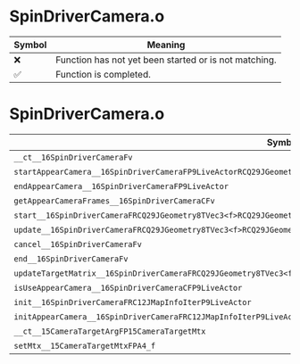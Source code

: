 # SpinDriverCamera.o
| Symbol | Meaning 
| ------------- | ------------- 
| :x: | Function has not yet been started or is not matching. 
| :white_check_mark: | Function is completed. 


# SpinDriverCamera.o
| Symbol | Decompiled? |
| ------------- | ------------- |
| `__ct__16SpinDriverCameraFv` | :white_check_mark: |
| `startAppearCamera__16SpinDriverCameraFP9LiveActorRCQ29JGeometry8TVec3<f>RCQ29JGeometry8TVec3<f>RCQ29JGeometry8TVec3<f>` | :white_check_mark: |
| `endAppearCamera__16SpinDriverCameraFP9LiveActor` | :white_check_mark: |
| `getAppearCameraFrames__16SpinDriverCameraCFv` | :white_check_mark: |
| `start__16SpinDriverCameraFRCQ29JGeometry8TVec3<f>RCQ29JGeometry8TVec3<f>RCQ29JGeometry8TVec3<f>` | :white_check_mark: |
| `update__16SpinDriverCameraFRCQ29JGeometry8TVec3<f>RCQ29JGeometry8TVec3<f>` | :white_check_mark: |
| `cancel__16SpinDriverCameraFv` | :white_check_mark: |
| `end__16SpinDriverCameraFv` | :white_check_mark: |
| `updateTargetMatrix__16SpinDriverCameraFRCQ29JGeometry8TVec3<f>RCQ29JGeometry8TVec3<f>` | :x: |
| `isUseAppearCamera__16SpinDriverCameraCFP9LiveActor` | :white_check_mark: |
| `init__16SpinDriverCameraFRC12JMapInfoIterP9LiveActor` | :white_check_mark: |
| `initAppearCamera__16SpinDriverCameraFRC12JMapInfoIterP9LiveActor` | :white_check_mark: |
| `__ct__15CameraTargetArgFP15CameraTargetMtx` | :white_check_mark: |
| `setMtx__15CameraTargetMtxFPA4_f` | :white_check_mark: |
